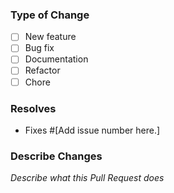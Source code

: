 ### Type of Change
<!-- What type of change does your code introduce? -->
- [ ] New feature
- [ ] Bug fix
- [ ] Documentation
- [ ] Refactor
- [ ] Chore

### Resolves
- Fixes #[Add issue number here.]

### Describe Changes
<!-- Describe your changes in detail, if applicable. -->
_Describe what this Pull Request does_

